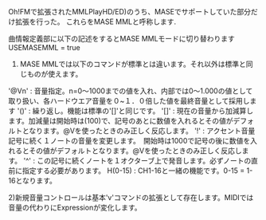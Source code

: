 Oh!FMで拡張されたMMLPlayHD/ED)のうち、MASEでサポートしていた部分だけ拡張を行った。
これらをMASE MMLと呼称します.

曲情報定義部に以下の記述をするとMASE MMLモードに切り替わります
	USEMASEMML            = true

1) MASE MMLでは以下のコマンドが標準とは違います。それ以外は標準と同じものが使えます。

'@Vn' : 音量指定。n=0～1000までの値を入れ、内部では0～1.000の値として取り扱い、各ハードウエア音量を０~１．０倍した値を最終音量として採用します
'()' : 繰り返し。機能は標準の'[]'と同じです。
'[]' : 現在の音量から加減算します。加減量は開始時は(100)で、記号のあとに数値を入れるとその値がデフォルトとなります。@Vを使ったときのみ正しく反応します。
'!'  : アクセント音量　記号に続く１ノートの音量を変更します。　開始時は1000で記号の後に数値を入れるとその値がデフォルトとなります。@Vを使ったときのみ正しく反応します。
'^'  : この記号に続くノートを１オクターブ上で発音します。必ずノートの直前に指定する必要があります。
H(0-15) : CH1-16と一緒の機能です。0-15 = 1-16となります。

2)新規音量コントロールは基本'v'コマンドの拡張として存在します。MIDIでは音量の代わりにExpressionが変化します。
